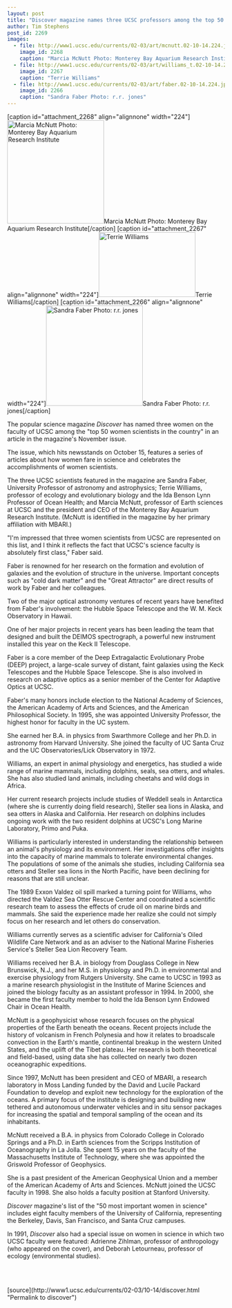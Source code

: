 ```yaml
---
layout: post
title: "Discover magazine names three UCSC professors among the top 50 women in science"
author: Tim Stephens
post_id: 2269
images:
  - file: http://www1.ucsc.edu/currents/02-03/art/mcnutt.02-10-14.224.jpg
    image_id: 2268
    caption: "Marcia McNutt Photo: Monterey Bay Aquarium Research Institute"
  - file: http://www1.ucsc.edu/currents/02-03/art/williams_t.02-10-14.224.jpg
    image_id: 2267
    caption: "Terrie Williams"
  - file: http://www1.ucsc.edu/currents/02-03/art/faber.02-10-14.224.jpg
    image_id: 2266
    caption: "Sandra Faber Photo: r.r. jones"
---
```


[caption id="attachment_2268" align="alignnone" width="224"]<a href="http://localhost/mysite/wp-content/uploads/2002/10/mcnutt.02-10-14.224.jpg"><img class="size-full wp-image-2268" src="http://localhost/mysite/wp-content/uploads/2002/10/mcnutt.02-10-14.224.jpg" alt="Marcia McNutt Photo: Monterey Bay Aquarium Research Institute" width="224" height="239" /></a>Marcia McNutt Photo: Monterey Bay Aquarium Research Institute[/caption]
[caption id="attachment_2267" align="alignnone" width="224"]<a href="http://localhost/mysite/wp-content/uploads/2002/10/williams_t.02-10-14.224.jpg"><img class="size-full wp-image-2267" src="http://localhost/mysite/wp-content/uploads/2002/10/williams_t.02-10-14.224.jpg" alt="Terrie Williams" width="224" height="150" /></a>Terrie Williams[/caption]
[caption id="attachment_2266" align="alignnone" width="224"]<a href="http://localhost/mysite/wp-content/uploads/2002/10/faber.02-10-14.224.jpg"><img class="size-full wp-image-2266" src="http://localhost/mysite/wp-content/uploads/2002/10/faber.02-10-14.224.jpg" alt="Sandra Faber Photo: r.r. jones" width="224" height="232" /></a>Sandra Faber Photo: r.r. jones[/caption]
<p>
  The popular science magazine <i>Discover</i> has named three women on the faculty of UCSC among the "top 50 women scientists in the country" in an article in the magazine's November issue.
</p>
<p>
  The issue, which hits newsstands on October 15, features a series of articles about how women fare in science and celebrates the accomplishments of women scientists.
</p>
<p>
  The three UCSC scientists featured in the magazine are Sandra Faber, University Professor of astronomy and astrophysics; Terrie Williams, professor of ecology and evolutionary biology and the Ida Benson Lynn Professor of Ocean Health; and Marcia McNutt, professor of Earth sciences at UCSC and the president and CEO of the Monterey Bay Aquarium Research Institute. (McNutt is identified in the magazine by her primary affiliation with MBARI.)
</p>
<p>
  "I'm impressed that three women scientists from UCSC are represented on this list, and I think it reflects the fact that UCSC's science faculty is absolutely first class," Faber said.
</p>
<p>
  Faber is renowned for her research on the formation and evolution of galaxies and the evolution of structure in the universe. Important concepts such as "cold dark matter" and the "Great Attractor" are direct results of work by Faber and her colleagues.
</p>
<p>
  Two of the major optical astronomy ventures of recent years have benefited from Faber's involvement: the Hubble Space Telescope and the W. M. Keck Observatory in Hawaii.
</p>
<p>
  One of her major projects in recent years has been leading the team that designed and built the DEIMOS spectrograph, a powerful new instrument installed this year on the Keck II Telescope.
</p>
<p>
  Faber is a core member of the Deep Extragalactic Evolutionary Probe (DEEP) project, a large-scale survey of distant, faint galaxies using the Keck Telescopes and the Hubble Space Telescope. She is also involved in research on adaptive optics as a senior member of the Center for Adaptive Optics at UCSC.
</p>
<p>
  Faber's many honors include election to the National Academy of Sciences, the American Academy of Arts and Sciences, and the American Philosophical Society. In 1995, she was appointed University Professor, the highest honor for faculty in the UC system.
</p>
<p>
  She earned her B.A. in physics from Swarthmore College and her Ph.D. in astronomy from Harvard University. She joined the faculty of UC Santa Cruz and the UC Observatories/Lick Observatory in 1972.
</p>
<p>
  Williams, an expert in animal physiology and energetics, has studied a wide range of marine mammals, including dolphins, seals, sea otters, and whales. She has also studied land animals, including cheetahs and wild dogs in Africa.
</p>
<p>
  Her current research projects include studies of Weddell seals in Antarctica (where she is currently doing field research), Steller sea lions in Alaska, and sea otters in Alaska and California. Her research on dolphins includes ongoing work with the two resident dolphins at UCSC's Long Marine Laboratory, Primo and Puka.
</p>
<p>
  Williams is particularly interested in understanding the relationship between an animal's physiology and its environment. Her investigations offer insights into the capacity of marine mammals to tolerate environmental changes. The populations of some of the animals she studies, including California sea otters and Steller sea lions in the North Pacific, have been declining for reasons that are still unclear.
</p>
<p>
  The 1989 Exxon Valdez oil spill marked a turning point for Williams, who directed the Valdez Sea Otter Rescue Center and coordinated a scientific research team to assess the effects of crude oil on marine birds and mammals. She said the experience made her realize she could not simply focus on her research and let others do conservation.
</p>
<p>
  Williams currently serves as a scientific adviser for California's Oiled Wildlife Care Network and as an adviser to the National Marine Fisheries Service's Steller Sea Lion Recovery Team.
</p>
<p>
  Williams received her B.A. in biology from Douglass College in New Brunswick, N.J., and her M.S. in physiology and Ph.D. in environmental and exercise physiology from Rutgers University. She came to UCSC in 1993 as a marine research physiologist in the Institute of Marine Sciences and joined the biology faculty as an assistant professor in 1994. In 2000, she became the first faculty member to hold the Ida Benson Lynn Endowed Chair in Ocean Health.
</p>
<p>
  McNutt is a geophysicist whose research focuses on the physical properties of the Earth beneath the oceans. Recent projects include the history of volcanism in French Polynesia and how it relates to broadscale convection in the Earth's mantle, continental breakup in the western United States, and the uplift of the Tibet plateau. Her research is both theoretical and field-based, using data she has collected on nearly two dozen oceanographic expeditions.
</p>
<p>
  Since 1997, McNutt has been president and CEO of MBARI, a research laboratory in Moss Landing funded by the David and Lucile Packard Foundation to develop and exploit new technology for the exploration of the oceans. A primary focus of the institute is designing and building new tethered and autonomous underwater vehicles and in situ sensor packages for increasing the spatial and temporal sampling of the ocean and its inhabitants.
</p>
<p>
  McNutt received a B.A. in physics from Colorado College in Colorado Springs and a Ph.D. in Earth sciences from the Scripps Institution of Oceanography in La Jolla. She spent 15 years on the faculty of the Massachusetts Institute of Technology, where she was appointed the Griswold Professor of Geophysics.
</p>
<p>
  She is a past president of the American Geophysical Union and a member of the American Academy of Arts and Sciences. McNutt joined the UCSC faculty in 1998. She also holds a faculty position at Stanford University.
</p>
<p>
  <i>Discover</i> magazine's list of the "50 most important women in science" includes eight faculty members of the University of California, representing the Berkeley, Davis, San Francisco, and Santa Cruz campuses.
</p>
<p>
  In 1991, <i>Discover</i> also had a special issue on women in science in which two UCSC faculty were featured: Adrienne Zihlman, professor of anthropology (who appeared on the cover), and Deborah Letourneau, professor of ecology (environmental studies).<br>
</p>
<p>
  <br>
  <br>

</p>
<p>

</p>
[source](http://www1.ucsc.edu/currents/02-03/10-14/discover.html "Permalink to discover")
